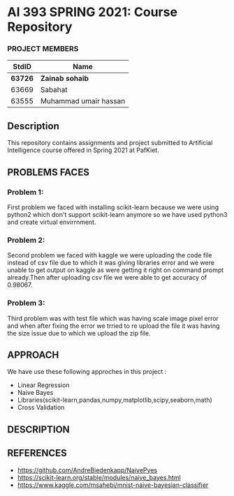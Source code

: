 # AI 393 SPRING 2021: Course Repository
### PROJECT MEMBERS
StdID | Name
------------ | -------------
**63726** | **Zainab sohaib** <!--this is the group leader in bold-->
63669 | Sabahat
63555 | Muhammad umair hassan
<!-- Replace name and student ids with acutally group member names and ids-->

## Description ##
This repository contains assignments and project submitted to Artificial Intelligence course offered in Spring 2021 at PafKiet.

## PROBLEMS FACES

### Problem 1: 
First problem we faced with installing scikit-learn because we were using python2 which don't support scikit-learn anymore so we have used python3 and create virtual envirrnment.

### Problem 2: 
Second problem we faced with kaggle we were uploading the code file instead of csv file due to which it was giving libraries error and we were unable to get output on kaggle as were getting it right on command prompt already.Then after uploading csv file we were able to get accuracy of 0.98067.

### Problem 3:
Third problem was with test file which was having scale image pixel error and when after fixing the error we trried to re upload the file it was having the size issue due to which we upload the zip file.

## APPROACH
We have use these following approches in this project :
* Linear Regression
* Naive Bayes
* Libraries(scikit-learn,pandas,numpy,matplotlib,scipy,seaborn,math)
* Cross Validation

## DESCRIPTION

## REFERENCES
* https://github.com/AndreBiedenkapp/NaivePyes
* https://scikit-learn.org/stable/modules/naive_bayes.html
* https://www.kaggle.com/msahebi/mnist-naive-bayesian-classifier

